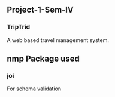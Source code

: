 ## Project-1-Sem-IV

### TripTrid

A web based travel management system.

## nmp Package used

### joi
For schema validation
